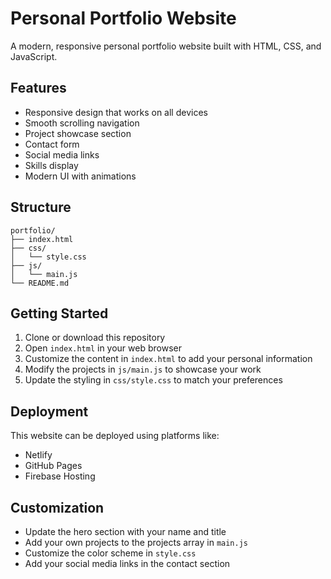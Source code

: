 # Personal Portfolio Website

A modern, responsive personal portfolio website built with HTML, CSS, and JavaScript.

## Features

- Responsive design that works on all devices
- Smooth scrolling navigation
- Project showcase section
- Contact form
- Social media links
- Skills display
- Modern UI with animations

## Structure

```
portfolio/
├── index.html
├── css/
│   └── style.css
├── js/
│   └── main.js
└── README.md
```

## Getting Started

1. Clone or download this repository
2. Open `index.html` in your web browser
3. Customize the content in `index.html` to add your personal information
4. Modify the projects in `js/main.js` to showcase your work
5. Update the styling in `css/style.css` to match your preferences

## Deployment

This website can be deployed using platforms like:
- Netlify
- GitHub Pages
- Firebase Hosting

## Customization

- Update the hero section with your name and title
- Add your own projects to the projects array in `main.js`
- Customize the color scheme in `style.css`
- Add your social media links in the contact section
